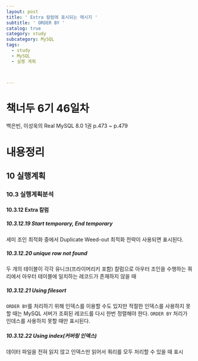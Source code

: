 ```yaml
---
layout: post
title: ' Extra 칼럼에 표시되는 메시지 '
subtitle: ' ORDER BY '
catalog: true
category: study
subcategory: MySQL
tags:
  - study
  - MySQL
  - 실행 계획



---
```


# 책너두 6기 46일차

백은빈, 이성욱의 Real MySQL 8.0 1권 p.473 ~ p.479

# 내용정리

## 10 실행계획

### 10.3 실행계획분석

#### 10.3.12 Extra 칼럼

##### 10.3.12.19 Start temporary, End temporary

세미 조인 최적화 중에서 Duplicate Weed-out 최적화 전략이 사용되면 표시된다.

##### 10.3.12.20 unique row not found

두 개의 테이블이 각각 유니크(프라이머리키 포함) 칼럼으로 아우터 조인을 수행하는 쿼리에서 아우터 테이블에 일치하는 레코드가 존재하지 않을 때

##### 10.3.12.21 Using filesort

`ORDER BY`를 처리하기 위해 인덱스를 이용할 수도 있지만 적절한 인덱스를 사용하지 못할 때는 MySQL 서버가 조회된 레코드를 다시 한번 정렬해야 한다. `ORDER BY` 처리가 인데스를 사용하지 못할 때만 표시된다.

##### 10.3.12.22 Using index(커버링 인덱스)

데이터 파일을 전혀 읽지 않고 인덱스만 읽어서 쿼리를 모두 처리할 수 있을 때 표시
